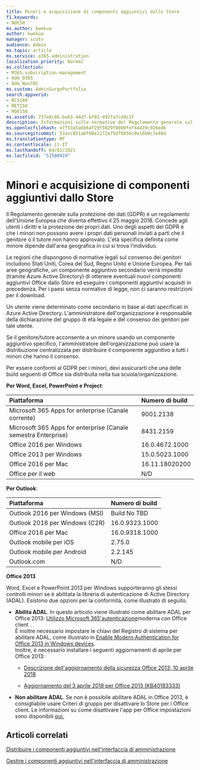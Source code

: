 ```yaml
---
title: Minori e acquisizione di componenti aggiuntivi dallo Store
f1.keywords:
- NOCSH
ms.author: kwekua
author: kwekua
manager: scotv
audience: Admin
ms.topic: article
ms.service: o365-administration
localization_priority: Normal
ms.collection:
- M365-subscription-management
- Adm_O365
- Adm_NonTOC
ms.custom: AdminSurgePortfolio
search.appverid:
- BCS160
- MET150
- MOE150
ms.assetid: 737e8c86-be63-44d7-bf02-492fa7cd9c3f
description: Informazioni sulle normative del Regolamento generale sulla protezione dei dati (GDPR) che regolano i dati personali dei minori.
ms.openlocfilehash: e7f53a5a6b64f29f5029f0080fef44439c926edb
ms.sourcegitcommit: 53acc851abf68e2272e75df0856c0e16b0c7e48d
ms.translationtype: MT
ms.contentlocale: it-IT
ms.lasthandoff: 04/02/2021
ms.locfileid: "51580919"
---
```

# <a name="minors-and-acquiring-add-ins-from-the-store"></a>Minori e acquisizione di componenti aggiuntivi dallo Store

Il Regolamento generale sulla protezione dei dati (GDPR) è un regolamento dell'Unione Europea che diventa effettivo il 25 maggio 2018. Concede agli utenti i diritti e la protezione dei propri dati. Uno degli aspetti del GDPR è che i minori non possono avere i propri dati personali inviati a parti che il genitore o il tutore non hanno approvato. L'età specifica definita come minore dipende dall'area geografica in cui si trova l'individuo.
  
Le regioni che dispongono di normative legali sul consenso dei genitori includono Stati Uniti, Corea del Sud, Regno Unito e Unione Europea. Per tali aree geografiche, un componente aggiuntivo secondario verrà impedito (tramite Azure Active Directory) di ottenere eventuali nuovi componenti aggiuntivi Office dallo Store ed eseguire i componenti aggiuntivi acquisiti in precedenza. Per i paesi senza normative di legge, non ci saranno restrizioni per il download.
  
Un utente viene determinato come secondario in base ai dati specificati in Azure Active Directory. L'amministratore dell'organizzazione è responsabile della dichiarazione del gruppo di età legale e del consenso dei genitori per tale utente.
  
Se il genitore/tutore acconsente a un minore usando un componente aggiuntivo specifico, l'amministratore dell'organizzazione può usare la distribuzione centralizzata per distribuire il componente aggiuntivo a tutti i minori che hanno il consenso.
  
Per essere conformi al GDPR per i minori, devi assicurarti che una delle build seguenti di Office sia distribuita nella tua scuola/organizzazione.
 
 **Per Word, Excel, PowerPoint e Project**: 

|**Piattaforma** <br/> |**Numero di build** <br/> |
|:-----|:-----|
|Microsoft 365 Apps for enterprise (Canale corrente)  <br/> |9001.2138   <br/> |
|Microsoft 365 Apps for enterprise (Canale semestra Enterprise)  <br/> |8431.2159  <br/> |
|Office 2016 per Windows  <br/> |16.0.4672.1000  <br/> |
|Office 2013 per Windows  <br/> |15.0.5023.1000  <br/> |
|Office 2016 per Mac  <br/> |16.11.18020200  <br/> |
|Office per il web  <br/> |N/D  <br/> |
   
 **Per Outlook**: 
  
|**Piattaforma** <br/> |**Numero di build** <br/> |
|:-----|:-----|
|Outlook 2016 per Windows (MSI)  <br/> |Build No TBD  <br/> |
|Outlook 2016 per Windows (C2R)  <br/> |16.0.9323.1000  <br/> |
|Office 2016 per Mac  <br/> |16.0.9318.1000  <br/> |
|Outlook mobile per iOS  <br/> |2.75.0  <br/> |
|Outlook mobile per Android  <br/> |2.2.145  <br/> |
|Outlook.com  <br/> |N/D  <br/> |

 **Office 2013**
  
Word, Excel e PowerPoint 2013 per Windows supporteranno gli stessi controlli minori se è abilitata la libreria di autenticazione di Active Directory (ADAL). Esistono due opzioni per la conformità, come illustrato di seguito.
  
- **Abilita ADAL**. In questo articolo viene illustrato come abilitare ADAL per Office 2013: [Utilizzo Microsoft 365'autenticazione](../../enterprise/modern-auth-for-office-2013-and-2016.md)moderna con Office client .<br/>È inoltre necessario impostare le chiavi del Registro di sistema per abilitare ADAL, come illustrato in [Enable Modern Authentication for Office 2013 in Windows devices](../security-and-compliance/enable-modern-authentication.md).<br/>Inoltre, è necessario installare i seguenti aggiornamenti di aprile per Office 2013:
    
  - [Descrizione dell'aggiornamento della sicurezza Office 2013: 10 aprile 2018](https://support.microsoft.com/help/4018330/description-of-the-security-update-for-office-2013-april-10-2018)
    
  - [Aggiornamento del 3 aprile 2018 per Office 2013 (KB40183333)](https://support.microsoft.com/help/4018333/april-3-2018-update-for-office-2013-kb4018333)
    
- **Non abilitare ADAL**. Se non è possibile abilitare ADAL in Office 2013, è consigliabile usare Criteri di gruppo per disattivare lo Store per i Office client. Le informazioni su come disattivare l'app per Office impostazioni sono disponibili [qui.](/previous-versions/office/office-2013-resource-kit/cc178992(v=office.15))

## <a name="related-articles"></a>Articoli correlati

[Distribuire i componenti aggiuntivi nell'interfaccia di amministrazione](./manage-deployment-of-add-ins.md)

[Gestire i componenti aggiuntivi nell'interfaccia di amministrazione](./manage-addins-in-the-admin-center.md)
